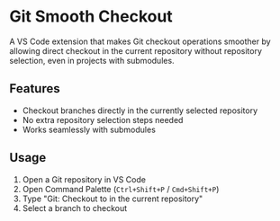 # Git Smooth Checkout

A VS Code extension that makes Git checkout operations smoother by allowing direct checkout in the current repository without repository selection, even in projects with submodules.

## Features

- Checkout branches directly in the currently selected repository
- No extra repository selection steps needed
- Works seamlessly with submodules

## Usage

1. Open a Git repository in VS Code
2. Open Command Palette (`Ctrl+Shift+P` / `Cmd+Shift+P`)
3. Type "Git: Checkout to in the current repository"
4. Select a branch to checkout
